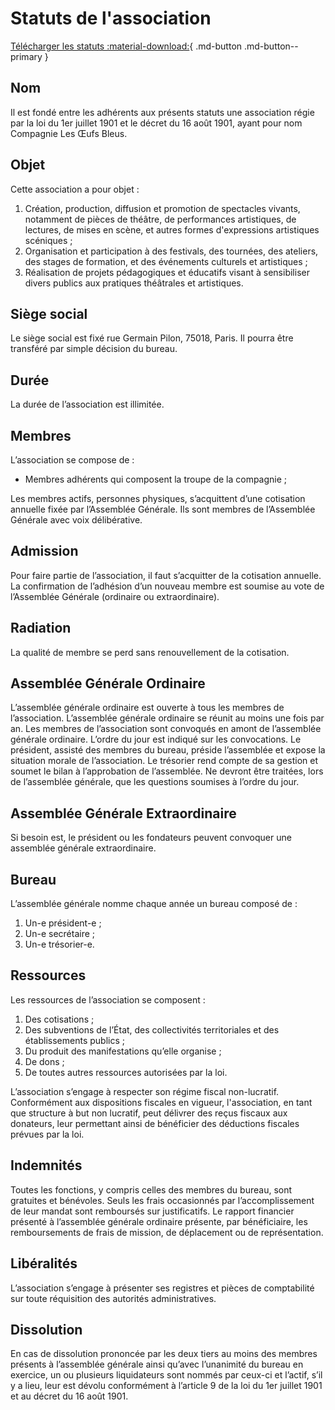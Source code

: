 # Statuts de l'association

[Télécharger les statuts :material-download:](../assets/STATUTS.pdf){ .md-button .md-button--primary }

## Nom

Il est fondé entre les adhérents aux présents statuts une association régie par la loi du 1er juillet 1901 et le décret du 16 août 1901, ayant pour nom Compagnie Les Œufs Bleus.

## Objet

Cette association a pour objet :

1. Création, production, diffusion et promotion de spectacles vivants, notamment de pièces de théâtre, de performances artistiques, de lectures, de mises en scène, et autres formes d'expressions artistiques scéniques ;
2. Organisation et participation à des festivals, des tournées, des ateliers, des stages de formation, et des
   événements culturels et artistiques ;
3. Réalisation de projets pédagogiques et éducatifs visant à sensibiliser divers publics aux pratiques théâtrales et artistiques.

## Siège social

Le siège social est fixé rue Germain Pilon, 75018, Paris. Il pourra être transféré par simple décision du bureau.

## Durée

La durée de l’association est illimitée.

## Membres

L’association se compose de :

- Membres adhérents qui composent la troupe de la compagnie ;

Les membres actifs, personnes physiques, s’acquittent d’une cotisation annuelle fixée par l’Assemblée Générale.
Ils sont membres de l’Assemblée Générale avec voix délibérative.

## Admission

Pour faire partie de l’association, il faut s’acquitter de la cotisation annuelle. La confirmation de l’adhésion d’un nouveau membre est soumise au vote de l’Assemblée Générale (ordinaire ou extraordinaire).

## Radiation

La qualité de membre se perd sans renouvellement de la cotisation.

## Assemblée Générale Ordinaire

L’assemblée générale ordinaire est ouverte à tous les membres de l’association.
L’assemblée générale ordinaire se réunit au moins une fois par an. Les membres de l’association sont convoqués en amont de l’assemblée générale ordinaire. L’ordre du jour est indiqué sur les convocations.
Le président, assisté des membres du bureau, préside l’assemblée et expose la situation morale de l’association.
Le trésorier rend compte de sa gestion et soumet le bilan à l’approbation de l’assemblée.
Ne devront être traitées, lors de l’assemblée générale, que les questions soumises à l’ordre du jour.

## Assemblée Générale Extraordinaire

Si besoin est, le président ou les fondateurs peuvent convoquer une assemblée générale extraordinaire.

## Bureau

L’assemblée générale nomme chaque année un bureau composé de :

1. Un-e président-e ;
2. Un-e secrétaire ;
3. Un-e trésorier-e.

## Ressources

Les ressources de l’association se composent :

1. Des cotisations ;
2. Des subventions de l’État, des collectivités territoriales et des établissements publics ;
3. Du produit des manifestations qu’elle organise ;
4. De dons ;
5. De toutes autres ressources autorisées par la loi.

L’association s’engage à respecter son régime fiscal non-lucratif. Conformément aux dispositions fiscales en vigueur, l'association, en tant que structure à but non lucratif, peut délivrer des reçus fiscaux aux donateurs, leur permettant ainsi de bénéficier des déductions fiscales prévues par la loi.

## Indemnités

Toutes les fonctions, y compris celles des membres du bureau, sont gratuites et bénévoles. Seuls les frais occasionnés par l’accomplissement de leur mandat sont remboursés sur justificatifs. Le rapport financier présenté à l’assemblée générale ordinaire présente, par bénéficiaire, les remboursements de frais de mission, de déplacement ou de représentation.

## Libéralités

L’association s’engage à présenter ses registres et pièces de comptabilité sur toute réquisition des autorités administratives.

## Dissolution

En cas de dissolution prononcée par les deux tiers au moins des membres présents à l’assemblée générale ainsi qu’avec l’unanimité du bureau en exercice, un ou plusieurs liquidateurs sont nommés par ceux-ci et l’actif, s’il y a lieu, leur est dévolu conformément à l’article 9 de la loi du 1er juillet 1901 et au décret du 16 août 1901.
